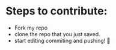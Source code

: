 # Steps to contribute:
- Fork my repo
- clone the repo that you just saved.
- start editing commiting and pushing! :partying_face: